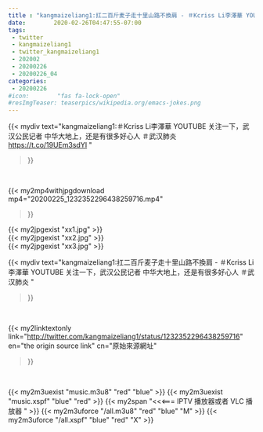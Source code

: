 ```yaml
---
title : "kangmaizeliang1:扛二百斤麦子走十里山路不換肩 - ＃Kcriss Li李澤華 YOUTUBE 关注一下，武汉公民记者 中华大地上，还是有很多好心人  ＃武汉肺炎 "
date:        2020-02-26T04:47:55-07:00
tags:
 - twitter
 - kangmaizeliang1
 - twitter_kangmaizeliang1
 - 202002
 - 20200226
 - 20200226_04
categories:
 - 20200226
#icon:        "fas fa-lock-open"
#resImgTeaser: teaserpics/wikipedia.org/emacs-jokes.png
---
```


{{< mydiv text="kangmaizeliang1:＃Kcriss Li李澤華 YOUTUBE 关注一下，武汉公民记者 中华大地上，还是有很多好心人  ＃武汉肺炎 https://t.co/19UEm3sdYI "
>}}
<br>


{{< my2mp4withjpgdownload mp4="20200225_1232352296438259716.mp4"
>}}

{{< my2jpgexist "xx1.jpg" >}}<br>
{{< my2jpgexist "xx2.jpg" >}}<br>
{{< my2jpgexist "xx3.jpg" >}}<br>



{{< mydiv text="kangmaizeliang1:扛二百斤麦子走十里山路不換肩 - ＃Kcriss Li李澤華 YOUTUBE 关注一下，武汉公民记者 中华大地上，还是有很多好心人  ＃武汉肺炎 "
>}}
<br>

{{< my2linktextonly link="http://twitter.com/kangmaizeliang1/status/1232352296438259716"
en="the origin source link" cn="原始來源網址"
>}}


<br>

{{< my2m3uexist "music.m3u8" "red"  "blue" >}} {{< my2m3uexist "music.xspf" "blue" "red"  >}} {{< my2span "<<<=== IPTV 播放器或者 VLC 播放器 " >}} {{< my2m3uforce "/all.m3u8" "red"  "blue" "M" >}} {{< my2m3uforce "/all.xspf" "blue" "red"  "X" >}} 
